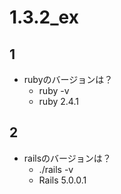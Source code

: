 # 1.3.2_ex

## 1
- rubyのバージョンは？
    - ruby -v
    - ruby 2.4.1
## 2
- railsのバージョンは？
    - ./rails -v
    - Rails 5.0.0.1